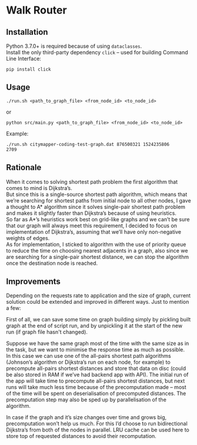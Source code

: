 Walk Router
==========================
Installation
------------
Python 3.7.0+ is required because of using ``dataclasses``.  
Install the only third-party dependency ``click`` – used for building Command Line Interface:

    pip install click

Usage
-----

    ./run.sh <path_to_graph_file> <from_node_id> <to_node_id>

or

    python src/main.py <path_to_graph_file> <from_node_id> <to_node_id>

Example:

    ./run.sh citymapper-coding-test-graph.dat 876500321 1524235806
    2709
    
Rationale
---------
When it comes to solving shortest path problem the first algorithm that comes to mind is Dijkstra’s.  
But since this is a single-source shortest path algorithm, which means that we’re searching for shortest paths from initial node to all other nodes, 
I gave a thought to A* algorithm since it solves single-pair shortest path problem and makes it slightly faster than Dijkstra’s because of using heuristics.  
So far as A*’s heuristics work best on grid-like graphs and we can’t be sure that our graph will always meet this requirement, 
I decided to focus on implementation of Dijkstra’s, assuming that we’ll have only non-negative weights of edges.  
As for implementation, I sticked to algorithm with the use of priority queue to reduce the time on choosing nearest adjacents in a graph, 
also since we are searching for a single-pair shortest distance, we can stop the algorithm once the destination node is reached.

Improvements
------------
Depending on the requests rate to application and the size of graph, current solution could be extended and improved in different ways.
Just to mention a few:

First of all, we can save some time on graph building 
simply by pickling built graph at the end of script run, 
and by unpickling it at the start of the new run (if graph file hasn't changed). 

Suppose we have the same graph most of the time with the same size as in the task, but we want to minimise the response time as much as possible.   
In this case we can use one of the all-pairs shortest path algorithms (Johnson’s algorithm or Dijkstra’s run on each node, for example) to precompute all-pairs shortest distances
and store that data on disc (could be also stored in RAM if we’ve had backend app with API). 
The initial run of the app will take time to precompute all-pairs shortest distances, 
but next runs will take much less time because of the precomputation made – most of the time will be spent on deserialisation of precomputed distances. 
The precomputation step may also be sped up by parallelisation of the algorithm.

In case if the graph and it’s size changes over time and grows big, precomputation won’t help us much. 
For this I’d choose to run bidirectional Dijkstra’s from both of the nodes in parallel. 
LRU cache can be used here to store top of requested distances to avoid their recomputation.
